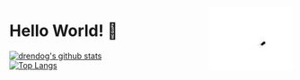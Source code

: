 <img src="https://raw.githubusercontent.com/drendog/drendog/master/bug.gif" 
    alt="bug"
    width="150"
    align="right"
    >
# Hello World! 👋 

[![drendog's github stats](https://github-readme-stats.vercel.app/api?username=drendog&show_icons=true&bg_color=0d1117&text_color=f8e3a1&title_color=f9826c&icon_color=6e40c9)](https://github.com/drendog/)
<br/>
[![Top Langs](https://github-readme-stats.vercel.app/api/top-langs/?username=anuraghazra&layout=compact&bg_color=0d1117&text_color=f8e3a1&title_color=f9826c&icon_color=6e40c9&langs_count=10&hide=HTML)](https://github.com/drendog/)

<!-- 
**drendog/drendog** is a ✨ _special_ ✨ repository because its `README.md` (this file) appears on your GitHub profile.

Here are some ideas to get you started:

- 🔭 I’m currently working on ...
- 🌱 I’m currently learning ...
- 👯 I’m looking to collaborate on ...
- 🤔 I’m looking for help with ...
- 💬 Ask me about ...
- 📫 How to reach me: ...
- 😄 Pronouns: ...
- ⚡ Fun fact: ...
-->
